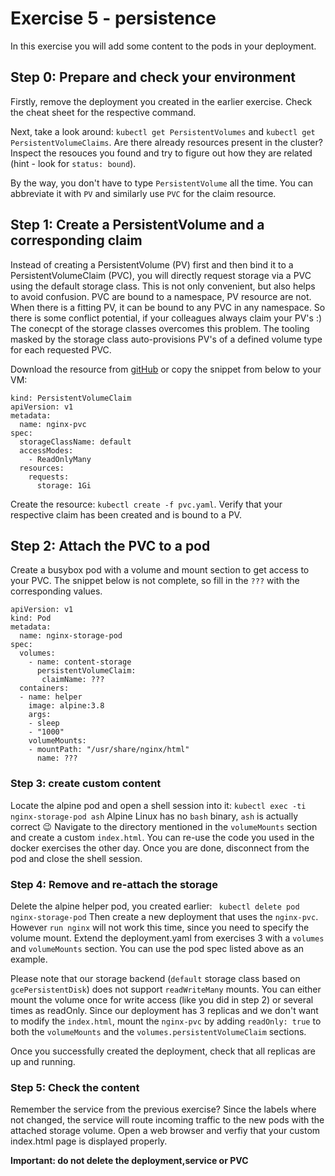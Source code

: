 # Exercise 5 - persistence

In this exercise you will add some content to the pods in your deployment.

## Step 0: Prepare and check your environment
Firstly, remove the deployment you created in the earlier exercise. Check the cheat sheet for the respective command.

Next, take a look around: `kubectl get PersistentVolumes` and `kubectl get PersistentVolumeClaims`. Are there already  resources present in the cluster?
Inspect the resouces you found and try to figure out how they are related (hint - look for `status: bound`).

By the way, you don't have to type `PersistentVolume` all the time. You can abbreviate it with `PV` and similarly use `PVC` for the claim resource.

## Step 1: Create a PersistentVolume and a corresponding claim
Instead of creating a PersistentVolume (PV) first and then bind it to a PersistentVolumeClaim (PVC), you will directly request storage via a PVC using the default storage class.
This is not only convenient, but also helps to avoid confusion. PVC are bound to a namespace, PV resource are not. When there is a fitting PV, it can be bound to any PVC in any namespace. So there is some conflict potential, if your colleagues always claim your PV's :)
The conecpt of the storage classes overcomes this problem. The tooling masked by the storage class auto-provisions PV's of a defined volume type for each requested PVC.

Download the resource from [gitHub](./solutions/05_pvc.yaml) or copy the snippet from below to your VM:

```
kind: PersistentVolumeClaim
apiVersion: v1
metadata:
  name: nginx-pvc
spec:
  storageClassName: default
  accessModes:
    - ReadOnlyMany
  resources:
    requests:
      storage: 1Gi
```

Create the resource: `kubectl create -f pvc.yaml`. Verify that your respective claim has been created and is bound to a PV.

## Step 2: Attach the PVC to a pod
Create a busybox pod with a volume and mount section to get access to your PVC. The snippet below is not complete, so fill in the `???` with the corresponding values.

```
apiVersion: v1
kind: Pod
metadata:
  name: nginx-storage-pod
spec:
  volumes:
    - name: content-storage
      persistentVolumeClaim:
       claimName: ???
  containers:
  - name: helper
    image: alpine:3.8
    args:
    - sleep
    - "1000"
    volumeMounts:
    - mountPath: "/usr/share/nginx/html"
      name: ???
```

### Step 3: create custom content
Locate the alpine pod and open a shell session into it: `kubectl exec -ti nginx-storage-pod ash`
Alpine Linux has no `bash` binary, `ash` is actually correct :wink:
Navigate to the directory mentioned in the `volumeMounts` section and create a custom `index.html`. You can re-use the code you used in the docker exercises the other day. Once you are done, disconnect from the pod and close the shell session.

### Step 4: Remove and re-attach the storage
Delete the alpine helper pod, you created earlier: ` kubectl delete pod nginx-storage-pod`
Then create a new deployment that uses the `nginx-pvc`. However `run nginx` will not work this time, since you need to specify the volume mount. Extend the deployment.yaml from exercises 3 with a `volumes` and `volumeMounts` section. You can use the pod spec listed above as an example.

Please note that our storage backend (`default` storage class based on `gcePersistentDisk`) does not support `readWriteMany` mounts. You can either mount the volume once for write access (like you did in step 2) or several times as readOnly. Since our deployment has 3 replicas and we don't want to modify the `index.html`, mount the `nginx-pvc` by adding `readOnly: true` to both the `volumeMounts` and the `volumes.persistentVolumeClaim` sections.

Once you successfully created the deployment, check that all replicas are up and running.

### Step 5: Check the content
Remember the service from the previous exercise? Since the labels where not changed, the service will route incoming traffic to the new pods with the attached storage volume. Open a web browser and verfiy that your custom index.html page is displayed properly.

**Important: do not delete the deployment,service or PVC**
